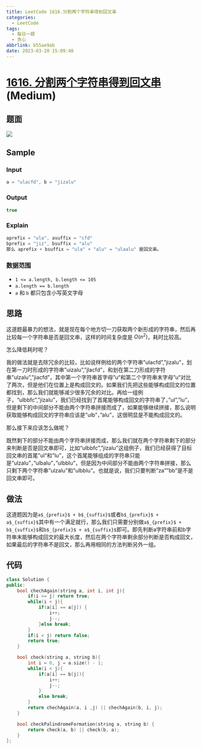 ```yaml
---
title: LeetCode 1616.分割两个字符串得到回文串
categories:
  - LeetCode
tags:
  - 每日一题
  - 贪心
abbrlink: b55ae9ab
date: 2023-03-20 15:09:40
---
```


# **[1616. 分割两个字符串得到回文串](https://leetcode.cn/problems/split-two-strings-to-make-palindrome/)(Medium)**

## 题面

![](https://cdn.jsdelivr.net/gh/zhangyufeng0123/ImageHosting/img/1616.png)

## Sample

### Input

```cpp
a = "ulacfd", b = "jizalu"
```

### Output

```cpp
true
```

### Explain

```cpp
aprefix = "ula", asuffix = "cfd"
bprefix = "jiz", bsuffix = "alu"
那么 aprefix + bsuffix = "ula" + "alu" = "ulaalu" 是回文串。
```

### 数据范围

- `1 <= a.length, b.length <= 105`
- `a.length == b.length`
- `a` 和 `b` 都只包含小写英文字母

## 思路

这道题最暴力的想法，就是现在每个地方切一刀获取两个新形成的字符串，然后再比较每一个字符串是否是回文串，这样的时间复杂度是 $O(n^2)$，耗时比较高。

怎么降低耗时呢？

我的做法就是去除冗余的比较，比如说样例给的两个字符串”ulacfd”,”jizalu”，划在第一刀时形成的字符串”uizalu”,”jlacfd”，和划在第二刀形成的字符串”ulzalu”,”jiacfd”，其中第一个字符串首字母”u“和第二个字符串末字母”u“对比了两次，但是他们在位置上是构成回文的。如果我们先把这些能够构成回文的位置都找到，那么我们就能够减少很多冗余的对比。再给一组例子，“ulbbfc”,”jizalu”，我们已经找到了首尾能够构成回文的字符串了，”ul”,”lu”，但是剩下的中间部分不能由两个字符串拼接而成了，如果能够继续拼接，那么说明获取能够构成回文的字符串应该是”ulb”，”alu”，这很明显是不能构成回文的。

那么接下来应该怎么做呢？

既然剩下的部分不能由两个字符串拼接而成，那么我们就在两个字符串剩下的部分来判断是否是回文串即可，比如“ulbbfc”,”jizalu”这组例子，我们已经获得了目标回文串的首尾”ul“和”lu”，这个首尾能够组成的字符串只能是”ulzalu”，”ulbalu”，”ulbblu”，但是因为中间部分不能由两个字符串拼接，那么只剩下两个字符串”ulzalu”和”ulbblu”。也就是说，我们只要判断”za””bb”是不是回文串即可。

## 做法

这道题因为是`a$_{prefix}$ + b$_{suffix}$`或者`b$_{prefix}$ + a$_{suffix}$`其中有一个满足就行，那么我们只需要分别做`a$_{prefix}$ + b$_{suffix}$`和`b$_{prefix}$ + a$_{suffix}$`即可。即先判断a字符串前和b字符串末能够构成回文的最大长度，然后在两个字符串剩余部分判断是否构成回文，如果最后的字符串不是回文，那么再用相同的方法判断另外一组。

## 代码

```cpp
class Solution {
public:
    bool chechAgain(string a, int i, int j){
        if(i >= j) return true;
        while(i < j){
            if(a[i] == a[j]) {
                i++;
                j--;
            }else break;
        }
        if(i < j) return false;
        return true;
    }

    bool check(string a, string b){
        int i = 0, j = a.size() - 1;
        while(i < j){
            if(a[i] == b[j]){
                i++;
                j--;
            }
            else break;
        }
        return chechAgain(a, i ,j) || chechAgain(b, i, j);
    }

    bool checkPalindromeFormation(string a, string b) {
        return check(a, b) || check(b, a);
    }
};
```